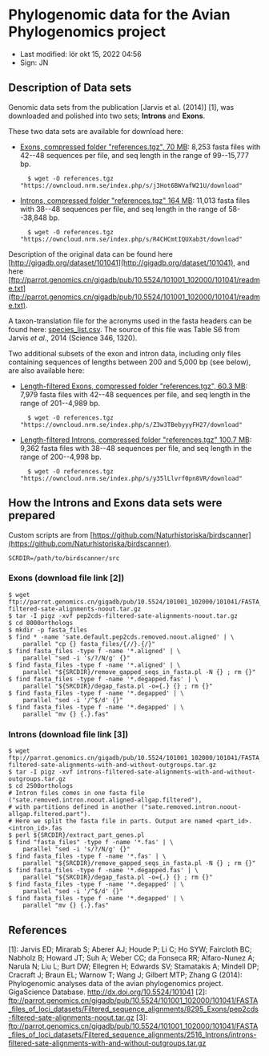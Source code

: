 # Phylogenomic data for the Avian Phylogenomics project

- Last modified: lör okt 15, 2022  04:56
- Sign: JN

## Description of Data sets

Genomic data sets from the publication [Jarvis et al. (2014)] [1], was downloaded and
polished into two sets; **Introns** and **Exons**.

These two data sets are available for download here:

- [Exons, compressed folder "references.tgz", 70
  MB](https://owncloud.nrm.se/index.php/s/j3Hot6BWVafW21U): 8,253 fasta files
  with 42--48 sequences per file, and seq length in the range of 99--15,777 bp.

        $ wget -O references.tgz "https://owncloud.nrm.se/index.php/s/j3Hot6BWVafW21U/download"

- [Introns, compressed folder "references.tgz" 164
  MB](https://owncloud.nrm.se/index.php/s/R4CHCmtIQUXab3t): 11,013 fasta files
  with 38--48 sequences per file, and seq length in the range of 58--38,848 bp.

        $ wget -O references.tgz "https://owncloud.nrm.se/index.php/s/R4CHCmtIQUXab3t/download"

Description of the original data can be found here
[http://gigadb.org/dataset/101041](http://gigadb.org/dataset/101041), and here
[ftp://parrot.genomics.cn/gigadb/pub/10.5524/101001_102000/101041/readme.txt](ftp://parrot.genomics.cn/gigadb/pub/10.5524/101001_102000/101041/readme.txt).

A taxon-translation file for the acronyms used in the fasta headers can be
found here: [species_list.csv](species_list.csv). The source of this file was
Table S6 from Jarvis *et al*., 2014 (Science 346, 1320). 

Two additional subsets of the exon and intron data, including only files
containing sequences of lengths between 200 and 5,000 bp (see below), are also
available here: 

- [Length-filtered Exons, compressed folder "references.tgz", 60.3 
  MB](https://owncloud.nrm.se/index.php/s/Z3w3TBebyyyFH27): 7,979 fasta files
  with 42--48 sequences per file, and seq length in the range of 201--4,989 bp.

        $ wget -O references.tgz "https://owncloud.nrm.se/index.php/s/Z3w3TBebyyyFH27/download"

- [Length-filtered Introns, compressed folder "references.tgz" 100.7
  MB](https://owncloud.nrm.se/index.php/s/y35lLlvrf0pn8VR): 9,362 fasta files
  with 38--48 sequences per file, and seq length in the range of 200--4,998 bp.

        $ wget -O references.tgz "https://owncloud.nrm.se/index.php/s/y35lLlvrf0pn8VR/download"

## How the Introns and Exons data sets were prepared

Custom scripts are from [https://github.com/Naturhistoriska/birdscanner](https://github.com/Naturhistoriska/birdscanner).

    SCRDIR=/path/to/birdscanner/src

### Exons (download file link [2])

    $ wget ftp://parrot.genomics.cn/gigadb/pub/10.5524/101001_102000/101041/FASTA_files_of_loci_datasets/Filtered_sequence_alignments/8295_Exons/pep2cds-filtered-sate-alignments-noout.tar.gz
    $ tar -I pigz -xvf pep2cds-filtered-sate-alignments-noout.tar.gz
    $ cd 8000orthologs
    $ mkdir -p fasta_files
    $ find * -name 'sate.default.pep2cds.removed.noout.aligned' | \
        parallel "cp {} fasta_files/{//}.{/}"
    $ find fasta_files -type f -name '*.aligned' | \
        parallel "sed -i 's/?/N/g' {}"
    $ find fasta_files -type f -name '*.aligned' | \
        parallel "${SRCDIR}/remove_gapped_seqs_in_fasta.pl -N {} ; rm {}"
    $ find fasta_files -type f -name '*.degapped.fas' | \
        parallel "${SRCDIR}/degap_fasta.pl -o={.} {} ; rm {}"
    $ find fasta_files -type f -name '*.degapped' | \
        parallel "sed -i '/^$/d' {}"
    $ find fasta_files -type f -name '*.degapped' | \
        parallel "mv {} {.}.fas"

### Introns (download file link [3])

    $ wget ftp://parrot.genomics.cn/gigadb/pub/10.5524/101001_102000/101041/FASTA_files_of_loci_datasets/Filtered_sequence_alignments/2516_Introns/introns-filtered-sate-alignments-with-and-without-outgroups.tar.gz
    $ tar -I pigz -xvf introns-filtered-sate-alignments-with-and-without-outgroups.tar.gz
    $ cd 2500orthologs
    # Intron files comes in one fasta file ("sate.removed.intron.noout.aligned-allgap.filtered"),
    # with partitions defined in another ("sate.removed.intron.noout-allgap.filtered.part").
    # Here we split the fasta file in parts. Output are named <part_id>.<intron_id>.fas
    $ perl ${SRCDIR}/extract_part_genes.pl
    $ find "fasta_files" -type f -name '*.fas' | \
        parallel "sed -i 's/?/N/g' {}"
    $ find fasta_files -type f -name '*.fas' | \
        parallel "${SRCDIR}/remove_gapped_seqs_in_fasta.pl -N {} ; rm {}"
    $ find fasta_files -type f -name '*.degapped.fas' | \
        parallel "${SRCDIR}/degap_fasta.pl -o={.} {} ; rm {}"
    $ find fasta_files -type f -name '*.degapped' | \
        parallel "sed -i '/^$/d' {}"
    $ find fasta_files -type f -name '*.degapped' | \
        parallel "mv {} {.}.fas"


## References

[1]: Jarvis ED; Mirarab S; Aberer AJ; Houde P; Li C; Ho SYW; Faircloth BC; Nabholz B; Howard JT; Suh A; Weber CC; da Fonseca RR; Alfaro-Nunez A; Narula N; Liu L; Burt DW; Ellegren H; Edwards SV; Stamatakis A; Mindell DP; Cracraft J; Braun EL; Warnow T; Wang J; Gilbert MTP; Zhang G (2014): Phylogenomic analyses data of the avian phylogenomics project. GigaScience Database. <http://dx.doi.org/10.5524/101041>
[2]: <ftp://parrot.genomics.cn/gigadb/pub/10.5524/101001_102000/101041/FASTA_files_of_loci_datasets/Filtered_sequence_alignments/8295_Exons/pep2cds-filtered-sate-alignments-noout.tar.gz>
[3]: <ftp://parrot.genomics.cn/gigadb/pub/10.5524/101001_102000/101041/FASTA_files_of_loci_datasets/Filtered_sequence_alignments/2516_Introns/introns-filtered-sate-alignments-with-and-without-outgroups.tar.gz>
